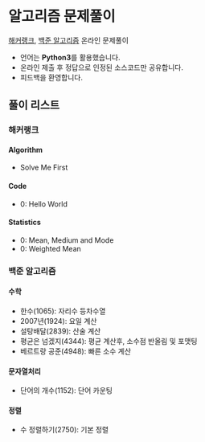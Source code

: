 # 알고리즘 문제풀이
[해커랭크](https://www.hackerrank.com/), [백준 알고리즘](https://www.acmicpc.net/) 온라인 문제풀이
* 언어는 **Python3**를 활용했습니다.
* 온라인 제출 후 정답으로 인정된 소스코드만 공유합니다.
* 피드백을 환영합니다.

## 풀이 리스트
### 해커랭크
#### Algorithm
* Solve Me First

#### Code
* 0: Hello World

#### Statistics
* 0: Mean, Medium and Mode
* 0: Weighted Mean

### 백준 알고리즘
#### 수학
* 한수(1065): 자리수 등차수열
* 2007년(1924): 요일 계산
* 설탕배달(2839): 산술 계산
* 평균은 넘겠지(4344): 평균 계산후, 소수점 반올림 및 포맷팅
* 베르트랑 공준(4948): 빠른 소수 계산

#### 문자열처리
* 단어의 개수(1152): 단어 카운팅

#### 정렬
* 수 정렬하기(2750): 기본 정렬
